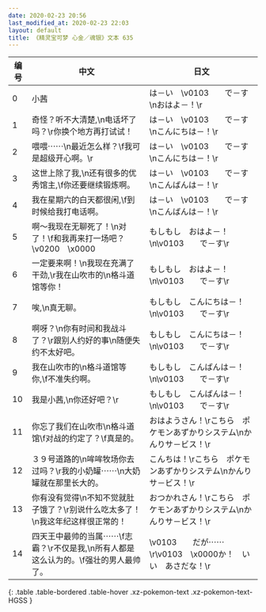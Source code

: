 ```yaml
---
date: 2020-02-23 20:56
last_modified_at: 2020-02-23 22:03
layout: default
title: 《精灵宝可梦 心金／魂银》文本 635
---
```

| 编号 | 中文 | 日文 |
| ---- | ---- | ---- |
| 0 | 小茜 | は－い　\v0103　　で－す\nおはよ－！\r |
| 1 | 奇怪？听不大清楚,\n电话坏了吗？\r你换个地方再打试试！ | は－い　\v0103　　で－す\nこんにちは－！\r |
| 2 | 喂喂⋯⋯\n最近怎么样？\f我可是超级开心啊。\r | は－い　\v0103　　で－す\nこんにちは－！\r |
| 3 | 这世上除了我,\n还有很多的优秀馆主,\f你还要继续锻炼啊。 | は－い　\v0103　　で－す\nこんばんは－！\r |
| 4 | 我在星期六的白天都很闲,\f到时候给我打电话啊。 | は－い　\v0103　　で－す\nこんばんは－！\r |
| 5 | 啊～我现在无聊死了！\n对了！\f和我再来打一场吧？\v0200　\x0000 | もしもし　おはよ－！\n\v0103　　で－す\r |
| 6 | 一定要来啊！\n我现在充满了干劲,\r我在山吹市的\n格斗道馆等你！ | もしもし　おはよ－！\n\v0103　　で－す\r |
| 7 | 唉,\n真无聊。 | もしもし　こんにちは－！\n\v0103　　で－す\r |
| 8 | 啊呀？\n你有时间和我战斗了？\r跟别人约好的事\n随便失约不太好吧。 | もしもし　こんにちは－！\n\v0103　　で－す\r |
| 9 | 我在山吹市的\n格斗道馆等你,\f不准失约啊。 | もしもし　こんばんは－！\n\v0103　　で－す\r |
| 10 | 我是小茜,\n你还好吧？\r | もしもし　こんばんは－！\n\v0103　　で－す\r |
| 11 | 你忘了我们在山吹市\n格斗道馆\f对战的约定了？\f真是的。 | おはようさん！\rこちら　ポケモンあずかりシステム\nかんりサ－ビス！\r |
| 12 | ３９号道路的\n哞哞牧场你去过吗？\r我的小奶罐⋯⋯\n大奶罐就在那里长大的。 | こんちは！\rこちら　ポケモンあずかりシステム\nかんりサ－ビス！\r |
| 13 | 你有没有觉得\n不知不觉就肚子饿了？\r别说什么吃太多了！\n我这年纪这样很正常的！ | おつかれさん！\rこちら　ポケモンあずかりシステム\nかんりサ－ビス！\r |
| 14 | 四天王中最帅的当属⋯⋯\f志霸？\r不仅是我,\n所有人都是这么认为的。\f强壮的男人最帅了。 | \v0103　　だが⋯⋯\r\v0103　\x0000か！　いい　あさだな！\r |
{: .table .table-bordered .table-hover .xz-pokemon-text .xz-pokemon-text-HGSS }
